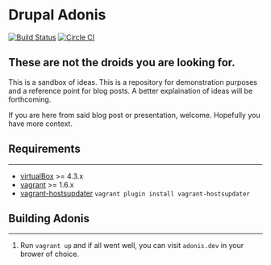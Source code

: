 # Drupal Adonis
[![Build Status](https://travis-ci.org/craychee/drupal-adonis.svg?branch=meetup-mke-composer)](https://travis-ci.org/craychee/drupal-adonis) [![Circle CI](https://circleci.com/gh/craychee/drupal-adonis/tree/master.svg?style=svg)](https://circleci.com/gh/craychee/drupal-adonis/tree/master)

## These are not the droids you are looking for.

This is a sandbox of ideas. This is a repository for demonstration purposes and a reference point for blog posts. A better explaination of ideas will be forthcoming.

If you are here from said blog post or presentation, welcome. Hopefully you have more context.

## Requirements

------------
* [virtualBox](https://www.virtualbox.org/wiki/Downloads) >= 4.3.x
* [vagrant](http://downloads.vagrantup.com/) >= 1.6.x
* [vagrant-hostsupdater](https://github.com/cogitatio/vagrant-hostsupdater) `vagrant plugin install vagrant-hostsupdater`

## Building Adonis

------------------

1. Run `vagrant up` and if all went well, you can visit `adonis.dev` in your brower of choice.
